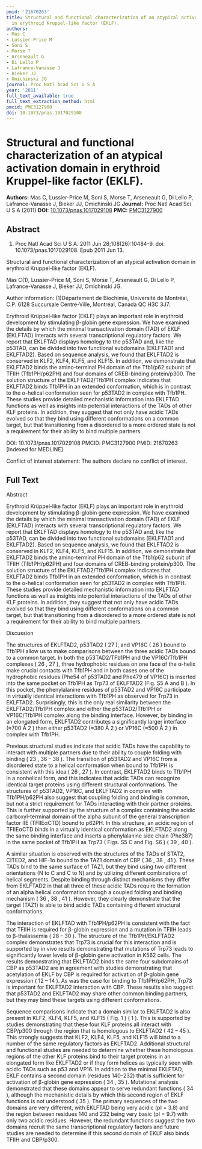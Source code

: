 ```yaml
---
pmid: '21670263'
title: Structural and functional characterization of an atypical activation domain
  in erythroid Kruppel-like factor (EKLF).
authors:
- Mas C
- Lussier-Price M
- Soni S
- Morse T
- Arseneault G
- Di Lello P
- Lafrance-Vanasse J
- Bieker JJ
- Omichinski JG
journal: Proc Natl Acad Sci U S A
year: '2011'
full_text_available: true
full_text_extraction_method: html
pmcid: PMC3127900
doi: 10.1073/pnas.1017029108
---
```


# Structural and functional characterization of an atypical activation domain in erythroid Kruppel-like factor (EKLF).
**Authors:** Mas C, Lussier-Price M, Soni S, Morse T, Arseneault G, Di Lello P, Lafrance-Vanasse J, Bieker JJ, Omichinski JG
**Journal:** Proc Natl Acad Sci U S A (2011)
**DOI:** [10.1073/pnas.1017029108](https://doi.org/10.1073/pnas.1017029108)
**PMC:** [PMC3127900](https://www.ncbi.nlm.nih.gov/pmc/articles/PMC3127900/)

## Abstract

1. Proc Natl Acad Sci U S A. 2011 Jun 28;108(26):10484-9. doi: 
10.1073/pnas.1017029108. Epub 2011 Jun 13.

Structural and functional characterization of an atypical activation domain in 
erythroid Kruppel-like factor (EKLF).

Mas C(1), Lussier-Price M, Soni S, Morse T, Arseneault G, Di Lello P, 
Lafrance-Vanasse J, Bieker JJ, Omichinski JG.

Author information:
(1)Département de Biochimie, Université de Montréal, C.P. 6128 Succursale 
Centre-Ville, Montréal, Canada QC H3C 3J7.

Erythroid Krüppel-like factor (EKLF) plays an important role in erythroid 
development by stimulating β-globin gene expression. We have examined the 
details by which the minimal transactivation domain (TAD) of EKLF (EKLFTAD) 
interacts with several transcriptional regulatory factors. We report that 
EKLFTAD displays homology to the p53TAD and, like the p53TAD, can be divided 
into two functional subdomains (EKLFTAD1 and EKLFTAD2). Based on sequence 
analysis, we found that EKLFTAD2 is conserved in KLF2, KLF4, KLF5, and KLF15. In 
addition, we demonstrate that EKLFTAD2 binds the amino-terminal PH domain of the 
Tfb1/p62 subunit of TFIIH (Tfb1PH/p62PH) and four domains of CREB-binding 
protein/p300. The solution structure of the EKLFTAD2/Tfb1PH complex indicates 
that EKLFTAD2 binds Tfb1PH in an extended conformation, which is in contrast to 
the α-helical conformation seen for p53TAD2 in complex with Tfb1PH. These 
studies provide detailed mechanistic information into EKLFTAD functions as well 
as insights into potential interactions of the TADs of other KLF proteins. In 
addition, they suggest that not only have acidic TADs evolved so that they bind 
using different conformations on a common target, but that transitioning from a 
disordered to a more ordered state is not a requirement for their ability to 
bind multiple partners.

DOI: 10.1073/pnas.1017029108
PMCID: PMC3127900
PMID: 21670263 [Indexed for MEDLINE]

Conflict of interest statement: The authors declare no conflict of interest.

## Full Text

Abstract

Erythroid Krüppel-like factor (EKLF) plays an important role in erythroid development by stimulating β-globin gene expression. We have examined the details by which the minimal transactivation domain (TAD) of EKLF (EKLFTAD) interacts with several transcriptional regulatory factors. We report that EKLFTAD displays homology to the p53TAD and, like the p53TAD, can be divided into two functional subdomains (EKLFTAD1 and EKLFTAD2). Based on sequence analysis, we found that EKLFTAD2 is conserved in KLF2, KLF4, KLF5, and KLF15. In addition, we demonstrate that EKLFTAD2 binds the amino-terminal PH domain of the Tfb1/p62 subunit of TFIIH (Tfb1PH/p62PH) and four domains of CREB-binding protein/p300. The solution structure of the EKLFTAD2/Tfb1PH complex indicates that EKLFTAD2 binds Tfb1PH in an extended conformation, which is in contrast to the α-helical conformation seen for p53TAD2 in complex with Tfb1PH. These studies provide detailed mechanistic information into EKLFTAD functions as well as insights into potential interactions of the TADs of other KLF proteins. In addition, they suggest that not only have acidic TADs evolved so that they bind using different conformations on a common target, but that transitioning from a disordered to a more ordered state is not a requirement for their ability to bind multiple partners.

Discussion

The structures of EKLFTAD2, p53TAD2 ( 27 ), and VP16C ( 26 ) bound to Tfb1PH allow us to make comparisons between the three acidic TADs bound to a common target. In both the p53TAD2/TFb1PH and the VP16C/Tfb1PH complexes ( 26 , 27 ), three hydrophobic residues on one face of the α-helix make crucial contacts with Tfb1PH and in both cases one of the hydrophobic residues (Phe54 of p53TAD2 and Phe479 of VP16C) is inserted into the same pocket on Tfb1PH as Trp73 of EKLFTAD2 (Fig. S5 A and B ). In this pocket, the phenylalanine residues of p53TAD2 and VP16C participate in virtually identical interactions with Tfb1PH as observed for Trp73 in EKLFTAD2. Surprisingly, this is the only real similarity between the EKLFTAD2/Tfb1PH complex and either the p53TAD2/Tfb1PH or VP16C/Tfb1PH complex along the binding interface. However, by binding in an elongated form, EKLFTAD2 contributes a significantly larger interface (≈700 Å 2 ) than either p53TAD2 (≈380 Å 2 ) or VP16C (≈500 Å 2 ) in complex with Tfb1PH.

Previous structural studies indicate that acidic TADs have the capability to interact with multiple partners due to their ability to couple folding with binding ( 23 , 36 – 38 ). The transition of p53TAD2 and VP16C from a disordered state to a helical conformation when bound to Tfb1PH is consistent with this idea ( 26 , 27 ). In contrast, EKLFTAD2 binds to Tfb1PH in a nonhelical form, and this indicates that acidic TADs can recognize identical target proteins using different structural conformations. The structures of p53TAD2, VP16C, and EKLFTAD2 in complex with Tfb1PH/p62PH also suggest that coupling folding and binding is common, but not a strict requirement for TADs interacting with their partner proteins. This is further supported by the structure of a complex containing the acidic carboxyl-terminal domain of the alpha subunit of the general transcription factor IIE (TFIIEαCTD) bound to p62PH. In this structure, an acidic region of TFIIEαCTD binds in a virtually identical conformation as EKLFTAD2 along the same binding interface and inserts a phenylalanine side chain (Phe387) in the same pocket of Tfb1PH as Trp73 ( Figs. S5 C and Fig. S6 ) ( 39 , 40 ).

A similar situation is observed with the structures of the TADs of STAT2, CITED2, and HIF-1α bound to the TAZ1 domain of CBP ( 36 , 38 , 41 ). These TADs bind to the same surface of TAZ1, but they bind using two different orientations (N to C and C to N) and by utilizing different combinations of helical segments. Despite binding through distinct mechanisms they differ from EKLFTAD2 in that all three of these acidic TADs require the formation of an alpha helical conformation through a coupled folding and binding mechanism ( 36 , 38 , 41 ). However, they clearly demonstrate that the target (TAZ1) is able to bind acidic TADs containing different structural conformations.

The interaction of EKLFTAD with Tfb1PH/p62PH is consistent with the fact that TFIIH is required for β-globin expression and a mutation in TFIIH leads to β-thalassemia ( 28 – 30 ). The structure of the Tfb1PH/EKLFTAD2 complex demonstrates that Trp73 is crucial for this interaction and is supported by in vivo results demonstrating that mutations of Trp73 leads to significantly lower levels of β-globin gene activation in K562 cells. The results demonstrating that EKLFTAD2 binds the same four subdomains of CBP as p53TAD2 are in agreement with studies demonstrating that acetylation of EKLF by CBP is required for activation of β-globin gene expression ( 12 – 14 ). As was the case for binding to Tfb1PH/p62PH, Trp73 is important for EKLFTAD2 interaction with CBP. These results also suggest that p53TAD2 and EKLFTAD2 may share other common binding partners, but they may bind these targets using different conformations.

Sequence comparisons indicate that a domain similar to EKLFTAD2 is also present in KLF2, KLF4, KLF5, and KLF15 ( Fig. 1 ) ( 1 ). This is supported by studies demonstrating that these four KLF proteins all interact with CBP/p300 through the region that is homologous to EKLFTAD2 ( 42 – 45 ). This strongly suggests that KLF2, KLF4, KLF5, and KLF15 will bind to a number of the same regulatory factors as EKLFTAD2. Additional structural and functional studies are needed to determine whether these homologous regions of the other KLF proteins bind to their target proteins in an elongated form like EKLFTAD2 or if they form helices as typically seen with acidic TADs such as p53 and VP16. In addition to the minimal EKLFTAD, EKLF contains a second domain (residues 140–232) that is sufficient for activation of β-globin gene expression ( 34 , 35 ). Mutational analysis demonstrated that these domains appear to serve redundant functions ( 34 ), although the mechanistic details by which this second region of EKLF functions is not understood ( 35 ). The primary sequences of the two domains are very different, with EKLFTAD being very acidic (pI = 3.8) and the region between residues 140 and 232 being very basic (pI = 9.7) with only two acidic residues. However, the redundant functions suggest the two domains recruit the same transcriptional regulatory factors and future studies are needed to determine if this second domain of EKLF also binds TFIIH and CBP/p300.
